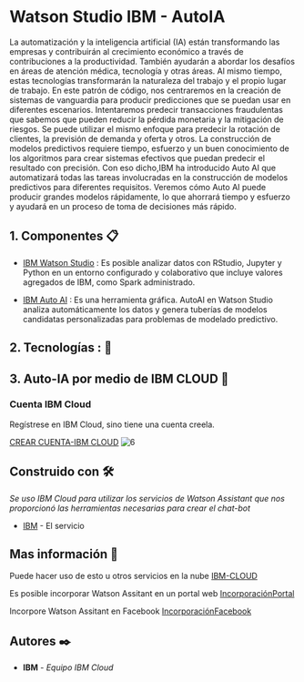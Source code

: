 # Watson Studio IBM - AutoIA

La automatización y la inteligencia artificial (IA) están transformando las empresas y contribuirán al crecimiento económico a través de contribuciones a la productividad. También ayudarán a abordar los desafíos en áreas de atención médica, tecnología y otras áreas. Al mismo tiempo, estas tecnologías transformarán la naturaleza del trabajo y el propio lugar de trabajo. En este patrón de código, nos centraremos en la creación de sistemas de vanguardia para producir predicciones que se puedan usar en diferentes escenarios. Intentaremos predecir transacciones fraudulentas que sabemos que pueden reducir la pérdida monetaria y la mitigación de riesgos. Se puede utilizar el mismo enfoque para predecir la rotación de clientes, la previsión de demanda y oferta y otros. La construcción de modelos predictivos requiere tiempo, esfuerzo y un buen conocimiento de los algoritmos para crear sistemas efectivos que puedan predecir el resultado con precisión. Con eso dicho,IBM ha introducido Auto AI que automatizará todas las tareas involucradas en la construcción de modelos predictivos para diferentes requisitos. Veremos cómo Auto AI puede producir grandes modelos rápidamente, lo que ahorrará tiempo y esfuerzo y ayudará en un proceso de toma de decisiones más rápido.

## 1. Componentes 📋 

- [IBM Watson Studio](https://translate.googleusercontent.com/translate_c?depth=1&hl=es&pto=aue&rurl=translate.google.com&sl=auto&sp=nmt4&tl=es&u=https://www.ibm.com/cloud/watson-studio&usg=ALkJrhgT0_qVcn95zvZfNTnGnfq5uHL9Wg) : Es posible analizar datos con RStudio, Jupyter y Python en un entorno configurado y colaborativo que incluye valores agregados de IBM, como Spark administrado.

- [IBM Auto AI](https://translate.googleusercontent.com/translate_c?depth=1&hl=es&pto=aue&rurl=translate.google.com&sl=auto&sp=nmt4&tl=es&u=https://dataplatform.cloud.ibm.com/docs/content/wsj/analyze-data/autoai-overview.html&usg=ALkJrhjQI5vcQ5VZ467IRPjEAf1IjokHwg) : Es una herramienta gráfica. AutoAI en Watson Studio analiza automáticamente los datos y genera tuberías de modelos candidatas personalizadas para problemas de modelado predictivo.

## 2. Tecnologías :	📎
## 3. Auto-IA por medio de IBM CLOUD 🚀
### Cuenta IBM Cloud 

Regístrese en IBM Cloud, sino tiene una cuenta creela.

[CREAR CUENTA-IBM CLOUD](https://cloud.ibm.com/registration)
![6](https://user-images.githubusercontent.com/44415995/77944644-eb784a00-7284-11ea-9ebf-da5e6f6b287e.jpg)







## Construido con 🛠️
_Se uso IBM Cloud para utilizar los servicios de Watson Assistant que nos proporcionó las herramientas necesarias para crear el chat-bot_
* [IBM](https://www.ibm.com/cloud/watson-assistant/) - El servicio


## Mas información 📖
Puede hacer uso de esto u otros servicios en la nube [IBM-CLOUD](https://www.ibm.com/co-es/cloud)

Es posible incorporar Watson Assitant en un portal web [IncorporaciónPortal](https://github.com/emeloibmco/Agente-Virtual-COVID-19/blob/master/Incorporaci%C3%B3nAssistantPortal.md)

Incorpore Watson Assitant en Facebook [IncorporaciónFacebook](https://github.com/emeloibmco/Agente-Virtual-COVID-19/blob/master/AsssistanIntegracionFacebook.md)

## Autores ✒️
* **IBM** - *Equipo IBM Cloud*

